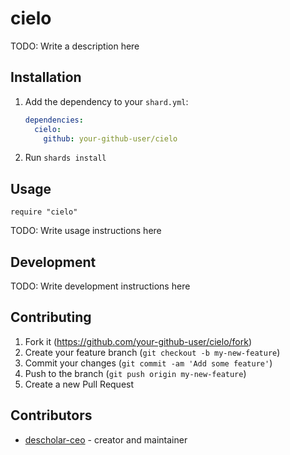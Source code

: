 # cielo

TODO: Write a description here

## Installation

1. Add the dependency to your `shard.yml`:

   ```yaml
   dependencies:
     cielo:
       github: your-github-user/cielo
   ```

2. Run `shards install`

## Usage

```crystal
require "cielo"
```

TODO: Write usage instructions here

## Development

TODO: Write development instructions here

## Contributing

1. Fork it (<https://github.com/your-github-user/cielo/fork>)
2. Create your feature branch (`git checkout -b my-new-feature`)
3. Commit your changes (`git commit -am 'Add some feature'`)
4. Push to the branch (`git push origin my-new-feature`)
5. Create a new Pull Request

## Contributors

- [descholar-ceo](https://github.com/your-github-user) - creator and maintainer
